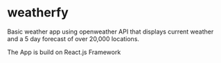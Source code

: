 # weatherfy

Basic weather app  using openweather API that displays current weather and a 5 day forecast of over 20,000 locations.

The App is build on React.js Framework

